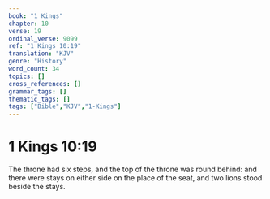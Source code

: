 ```yaml
---
book: "1 Kings"
chapter: 10
verse: 19
ordinal_verse: 9099
ref: "1 Kings 10:19"
translation: "KJV"
genre: "History"
word_count: 34
topics: []
cross_references: []
grammar_tags: []
thematic_tags: []
tags: ["Bible","KJV","1-Kings"]
---
```


# 1 Kings 10:19

The throne had six steps, and the top of the throne was round behind: and there were stays on either side on the place of the seat, and two lions stood beside the stays.
